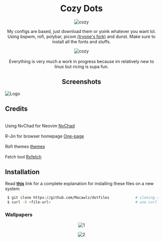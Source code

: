 <h1 align="center">Cozy Dots</h1>

<p align="center">
  <img src="https://i.imgur.com/EYZH7tB.png?raw=true" alt="cozy"/>
</p>
<p align="center">
My configs are based, just download them or yoink whatever you want lol. 
<br /> Using bspwm, rofi, polybar, picom 
<a href="https://github.com/tryone144/picom/tree/feature/dual_kawase">(tryone's fork)</a>
 and dunst. Make sure to install all the fonts and stuffs. 
<p align="center">
  <img src="https://i.imgur.com/Ipj6MYa.gif?raw=true" alt="cozy"/>
  <br>
<br> Everything is very much a work in progress because im relatively new to linux but ricing is supa fun. <br />
</p>

</p>
<h2 align="center">Screenshots</h2>

![Logo](https://i.imgur.com/YyVY6mM.png)

<h2 align="left">Credits</h2>
<p align="left">
<br> Using NvChad for Neovim <a href="https://github.com/NvChad/NvChad">NvChad</a> <br />
<br> R-Jin for browser homepage <a href="https://github.com/R-Jin/One-page">One-page</a> <br />
<br> Rofi themes <a href="https://github.com/Bleyom/rofi">themes</a> <br />
<br> Fetch tool <a href="https://github.com/Mangeshrex/rxfetch">Rxfetch</a> <br />
</p>

## Installation
Read **[this](https://www.atlassian.com/git/tutorials/dotfiles)** link for a complete explanation for installing these files on a new system
```bash
 $ git clone https://github.com/Macawls/dotfiles            # cloning repo
 $ curl -O <file-url>                                       # use curl or wget for specific files
```
### Wallpapers
<p align="center">
  <img src="https://i.imgur.com/FKgDglR.png" alt="1"/>
</p>
</p>
<p align="center">
  <img src="https://i.imgur.com/IWeY6T4.png" alt="2"/> 
</p>
